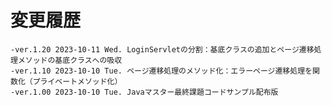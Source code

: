 # 変更履歴

	-ver.1.20 2023-10-11 Wed. LoginServletの分割：基底クラスの追加とページ遷移処理メソッドの基底クラスへの吸収
	-ver.1.10 2023-10-10 Tue. ページ遷移処理のメソッド化：エラーページ遷移処理を関数化（プライベートメソッド化）
	-ver.1.00 2023-10-10 Tue. Javaマスター最終課題コードサンプル配布版
